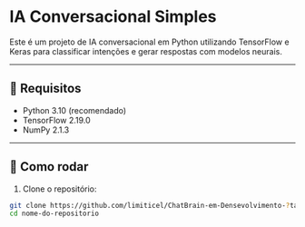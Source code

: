 # IA Conversacional Simples

Este é um projeto de IA conversacional em Python utilizando TensorFlow e Keras para classificar intenções e gerar respostas com modelos neurais.

---

## 🐍 Requisitos

- Python 3.10 (recomendado)
- TensorFlow 2.19.0
- NumPy 2.1.3

---

## 🚀 Como rodar

1. Clone o repositório:

```bash
git clone https://github.com/limiticel/ChatBrain-em-Densevolvimento-?tab=readme-ov-file
cd nome-do-repositorio